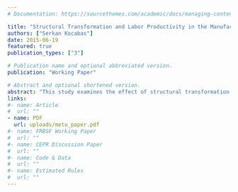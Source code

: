 ```yaml
---
# Documentation: https://sourcethemes.com/academic/docs/managing-content/

title: "Structural Transformation and Labor Productivity in the Manufacturing Industry in Turkey: 1981-2000 Period"
authors: ["Serkan Kocabas"]
date: 2015-06-19
featured: true
publication_types: ["3"]

# Publication name and optional abbreviated version.
publication: "Working Paper"

# Abstract and optional shortened version.
abstract: "This study examines the effect of structural transformation on labor productivity growth in the manufacturing industry in Turkey for the period of 1981-2000. Structural transformation is defined as movement of the factor inputs of the sector from sectors which have relatively low productivity to the sectors which have relatively high labor productivity. The conventional shiftshare analysis has been used in the purpose of showing the effect of structural transformation on rise of labor productivity of manufacturing sector. The empirical results do not support the structural bonus hypothesis. The empirical findings show that, structural transformation is not important in explaining rise of labor productivity for the period of 1981-2000. Moreover, the structural transformation seems to be burden rise of labor productivity rather than a bonus in during 1981-2000."
links:
#- name: Article
#  url: ""
- name: PDF
  url: uploads/metu_paper.pdf
#- name: FRBSF Working Paper
#  url: ""
#- name: CEPR Discussion Paper
#  url: ""
#- name: Code & Data
#  url: ""
#- name: Estimated Rules
#  url: ""
---
```


